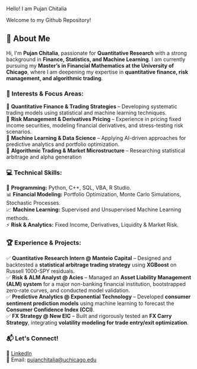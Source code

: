 Hello! I am Pujan Chitalia

Welcome to my Github Repository!

## 👋 About Me  

Hi, I'm **Pujan Chitalia**, passionate for **Quantitative Research** with a strong background in **Finance, Statistics, and Machine Learning**. I am currently pursuing my **Master’s in Financial Mathematics at the University of Chicago**, where I am deepening my expertise in **quantitative finance, risk management, and algorithmic trading**.  

### 🎯 Interests & Focus Areas:  
🔹 **Quantitative Finance & Trading Strategies** – Developing systematic trading models using statistical and machine learning techniques.  
🔹 **Risk Management & Derivatives Pricing** – Experience in pricing fixed income securities, modeling financial derivatives, and stress-testing risk scenarios.  
🔹 **Machine Learning & Data Science** – Applying AI-driven approaches for predictive analytics and portfolio optimization.  
🔹 **Algorithmic Trading & Market Microstructure** – Researching statistical arbitrage and alpha generation

### 💻 Technical Skills:  
🚀 **Programming:** Python, C++, SQL, VBA, R Studio.   
📊 **Financial Modeling:** Portfolio Optimization, Monte Carlo Simulations, Stochastic Processes.   
📈 **Machine Learning:** Supervised and Unsupervised Machine Learning methods.   
⚡ **Risk & Analytics:** Fixed Income, Derivatives, Liquidity & Market Risk.   

### 🏆 Experience & Projects:  
✅ **Quantitative Research Intern @ Manteio Capital** – Designed and backtested a **statistical arbitrage trading strategy** using **XGBoost** on Russell 1000-SPY residuals.  
✅ **Risk & ALM Analyst @ Acies** – Managed an **Asset Liability Management (ALM) system** for a major non-banking financial institution, bootstrapped zero-rate curves, and conducted model validation.  
✅ **Predictive Analytics @ Exponential Technology** – Developed **consumer sentiment prediction models** using machine learning to forecast the **Consumer Confidence Index (CCI)**.  
✅ **FX Strategy @ New EIC** – Built and rigorously tested an **FX Carry Strategy**, integrating **volatility modeling for trade entry/exit optimization**.  

### 📬 Let's Connect!  
💼 [LinkedIn](https://www.linkedin.com/in/pujanchitalia/)  
📧 Email: pujanchitalia@uchicago.edu





